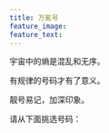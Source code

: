 ```yaml
---
title: 万氪号
feature_image: 
feature_text:
---
```

<p>宇宙中的熵是混乱和无序。</p>
<p>有规律的号码才有了意义。</p>
<p>靓号易记，加深印象。</p>
<p>请从下面挑选号码：</p>
